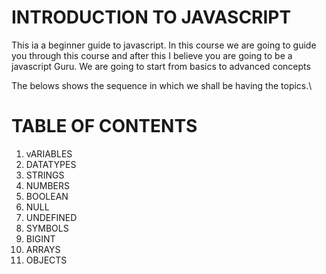 # INTRODUCTION TO JAVASCRIPT

This ia a beginner guide to javascript. In this course we are going to guide you through this course and after this I believe you are going to be a javascript Guru. We are going to start from basics to advanced concepts

The belows shows the sequence in which we shall be having the topics.\

# TABLE OF CONTENTS
<!-- Start with writting a funtions in ES5 and ES6 and above -->
<!-- also and function scopes -->
1. vARIABLES
2. DATATYPES
3. STRINGS
4. NUMBERS
5. BOOLEAN
6. NULL
7. UNDEFINED
8. SYMBOLS
9.  BIGINT
10. ARRAYS
11. OBJECTS